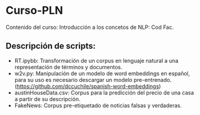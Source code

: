 # Curso-PLN
Contenido del curso: Introducción a los concetos de NLP: Cod Fac.

## Descripción de scripts:

* RT.ipybb: Transformación de un corpus en lenguaje natural a una representación de términos y documentos.
* w2v.py: Manipulación de un modelo de word embeddings en español, para su uso es necesario descargar un modelo pre-entrenado. (https://github.com/dccuchile/spanish-word-embeddings)
* austinHouseData.csv: Corpus para la predicción del precio de una casa a partir de su descripción.
* FakeNews: Corpus pre-etiquetado de noticias falsas y verdaderas. 

